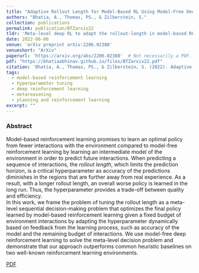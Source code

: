 ```yaml
---
title: "Adaptive Rollout Length for Model-Based RL Using Model-Free Deep RL"
authors: "Bhatia, A., Thomas, PS., & Zilberstein, S."
collection: publications
permalink: publication/BTZarxiv22
tldr: 'Meta-level deep RL to adapt the rollout-length in model-based RL non-myopically based on feedback from the learning process, such as accuracy of the model, learning progress and scarcity of samples.'
date: 2022-06-06
venue: 'arXiv preprint arXiv:2206.02380'
venueshort: "ArXiv"
paperurl: 'https://arxiv.org/abs/2206.02380'  # Not necessarily a PDF. Can be an arxiv link or aaai link. TODO: Add official link
pdf: "https://bhatiaabhinav.github.io/files/BTZarxiv22.pdf"
citation: 'Bhatia, A., Thomas, PS., & Zilberstein, S. (2022). Adaptive Rollout Length for Model-Based RL Using Model-Free Deep RL. In <i>arXiv preprint arXiv:2206.02380</i>.'
tags:
  - model-based reinforcement learning
  - hyperparameter tuning
  - deep reinforcement learning
  - metareasoning
  - planning and reinforcement learning
excerpt: ""
---
```



### Abstract
Model-based reinforcement learning promises to learn an optimal policy from fewer interactions with the environment compared to model-free reinforcement learning by learning an intermediate model of the environment in order to predict future interactions. When predicting a sequence of interactions, the _rollout length_, which limits the prediction horizon, is a critical hyperparameter as accuracy of the predictions diminishes in the regions that are further away from real experience. As a result, with a longer rollout length, an overall worse policy is learned in the long run. Thus, the hyperparameter provides a trade-off between quality and efficiency. \
In this work, we frame the problem of tuning the rollout length as a meta-level sequential decision-making problem that optimizes the final policy learned by model-based reinforcement learning given a fixed budget of environment interactions by adapting the hyperparameter dynamically based on feedback from the learning process, such as accuracy of the model and the remaining budget of interactions. We use model-free deep reinforcement learning to solve the meta-level decision problem and demonstrate that our approach outperforms common heuristic baselines on two well-known reinforcement learning environments.

<!-- Should be a pdf link: -->
[PDF](https://bhatiaabhinav.github.io/files/BTZarxiv22.pdf)
